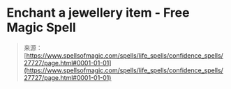 <!--yml
category: 未分类
date: 2024-06-12 19:17:02
-->

# Enchant a jewellery item - Free Magic Spell

> 来源：[https://www.spellsofmagic.com/spells/life_spells/confidence_spells/27727/page.html#0001-01-01](https://www.spellsofmagic.com/spells/life_spells/confidence_spells/27727/page.html#0001-01-01)